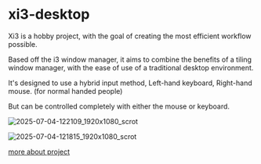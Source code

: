 # xi3-desktop

Xi3 is a hobby project, with the goal of creating the most efficient workflow possible.

Based off the i3 window manager, it aims to combine the benefits of a tiling window manager, with the ease of use of a traditional desktop environment.

It's designed to use a hybrid input method, 
Left-hand keyboard, Right-hand mouse. (for normal handed people)

But can be controlled completely with either the mouse or keyboard.

![2025-07-04-122109_1920x1080_scrot](https://github.com/user-attachments/assets/54216f8c-5251-4f24-aa97-f9a23b64f82e)

![2025-07-04-121815_1920x1080_scrot](https://github.com/user-attachments/assets/7c81a7c1-1a7d-4f44-b310-b1ab13ad00f9)

[more about project](https://github.com/BigMacTaylor/xi3-desktop/blob/main/about.md/)
